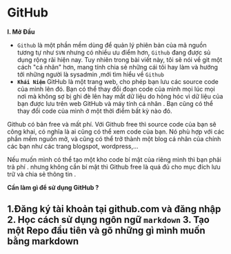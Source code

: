 # GitHub
**I. Mở Đầu** 
- `Github` là một phần mềm dùng để quản lý phiên bản của mã nguồn tương tự như `SVN` nhưng có nhiều ưu điểm hơn, `Github` đang được sủ dụng rộng rãi hiện nay. Tuy nhiên trong bài viết này, tôi sẽ nói về git một cách "cá nhân" hơn, mang tính chia sẻ những cái tôi hay làm và hướng tới những người là sysadmin ,mới tìm hiểu về `Github`
- **`Khái Niệm`**
GitHub là một trang web, cho phép bạn lưu các source code của mình lên đó. Bạn có thể thay đổi đoạn code của mình mọi lúc mọi nơi mà không sợ bị ghi đè lên hay mất dữ liệu do hỏng hóc vì dữ liệu của bạn được lưu trên web GitHub và máy tính cá nhân . Bạn cũng có thể thay đổi code của mình ở một thời điểm bất kỳ nào đó.

Github có bản free và mất phí. Với Github free thì source code của bạn sẽ công khai, có nghĩa là ai cũng có thể xem code của bạn. Nó phù hợp với các phần mềm nguồn mở, và cũng có thể trở thành một blog cá nhân của chính các bạn như các trang blogspot, wordpress,...

Nếu muốn mình có thể tạo một kho code bí mật của riêng mình thì bạn phải trả phí .
nhưng không cần bí mật thì Github free là quá đủ cho mục đích lưu trữ và chia sẻ thông tin .

**Cần làm gì để sử dụng GitHub ?**

 1.Đăng ký tài khoản tại github.com và đăng nhập
  2. Học cách sử dụng ngôn ngữ `markdown`
  3. Tạo một Repo đầu tiên và gõ những gì mình muốn bằng markdown 
  --
<!--stackedit_data:
eyJoaXN0b3J5IjpbLTYzNjQ2MjQyNiw0NDEzNDQ4MDUsLTQyOD
U3MzI2MiwxMzYzODM1NjAzXX0=
-->